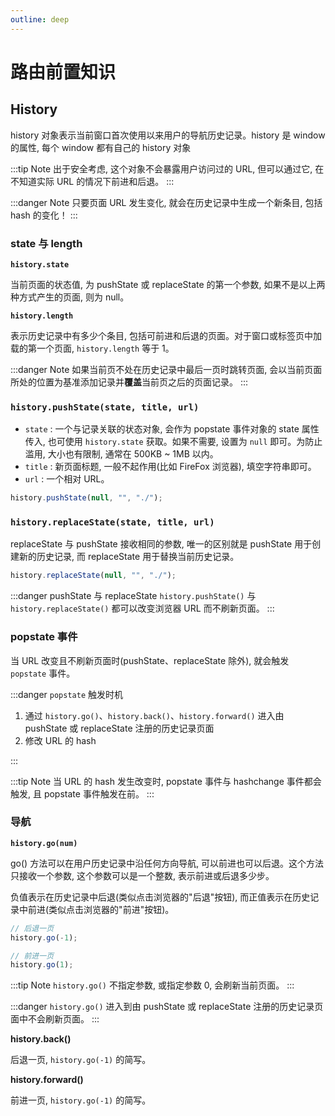 ```yaml
---
outline: deep
---
```


# 路由前置知识

## History

history 对象表示当前窗口首次使用以来用户的导航历史记录。history 是 window 的属性, 每个 window 都有自己的 history 对象

:::tip Note
出于安全考虑, 这个对象不会暴露用户访问过的 URL, 但可以通过它, 在不知道实际 URL 的情况下前进和后退。
:::

:::danger Note
只要页面 URL 发生变化, 就会在历史记录中生成一个新条目, 包括 hash 的变化！
:::

### state 与 length

**`history.state`**

当前页面的状态值, 为 pushState 或 replaceState 的第一个参数, 如果不是以上两种方式产生的页面, 则为 null。

**`history.length`**

表示历史记录中有多少个条目, 包括可前进和后退的页面。对于窗口或标签页中加载的第一个页面, `history.length` 等于 1。

:::danger Note
如果当前页不处在历史记录中最后一页时跳转页面, 会以当前页面所处的位置为基准添加记录并**覆盖**当前页之后的页面记录。
:::

### `history.pushState(state, title, url)`

- `state` : 一个与记录关联的状态对象, 会作为 popstate 事件对象的 state 属性传入, 也可使用 `history.state` 获取。如果不需要, 设置为 `null` 即可。为防止滥用, 大小也有限制, 通常在 500KB ~ 1MB 以内。
- `title` : 新页面标题, 一般不起作用(比如 FireFox 浏览器), 填空字符串即可。
- `url` : 一个相对 URL。

```js
history.pushState(null, "", "./");
```

### `history.replaceState(state, title, url)`

replaceState 与 pushState 接收相同的参数, 唯一的区别就是 pushState 用于创建新的历史记录, 而 replaceState 用于替换当前历史记录。

```js
history.replaceState(null, "", "./");
```

:::danger pushState 与 replaceState
`history.pushState()` 与 `history.replaceState()` 都可以改变浏览器 URL 而不刷新页面。
:::

### popstate 事件

当 URL 改变且不刷新页面时(pushState、replaceState 除外), 就会触发 `popstate` 事件。

:::danger `popstate` 触发时机

1. 通过 `history.go()`、`history.back()`、`history.forward()` 进入由 pushState 或 replaceState 注册的历史记录页面
2. 修改 URL 的 hash

:::

:::tip Note
当 URL 的 hash 发生改变时, popstate 事件与 hashchange 事件都会触发, 且 popstate 事件触发在前。
:::

### 导航

**`history.go(num)`**

go() 方法可以在用户历史记录中沿任何方向导航, 可以前进也可以后退。这个方法只接收一个参数, 这个参数可以是一个整数, 表示前进或后退多少步。

负值表示在历史记录中后退(类似点击浏览器的"后退"按钮), 而正值表示在历史记录中前进(类似点击浏览器的"前进"按钮)。

```js
// 后退一页
history.go(-1);

// 前进一页
history.go(1);
```

:::tip Note
`history.go()` 不指定参数, 或指定参数 0, 会刷新当前页面。
:::

:::danger
`history.go()` 进入到由 pushState 或 replaceState 注册的历史记录页面中不会刷新页面。
:::

**history.back()**

后退一页, `history.go(-1)` 的简写。

**history.forward()**

前进一页, `history.go(-1)` 的简写。
